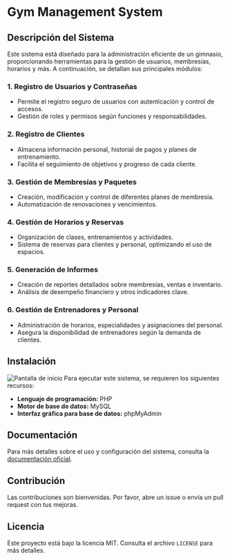 # Gym Management System

## Descripción del Sistema

Este sistema está diseñado para la administración eficiente de un gimnasio, proporcionando herramientas para la gestión de usuarios, membresías, horarios y más. A continuación, se detallan sus principales módulos:

### 1. Registro de Usuarios y Contraseñas
- Permite el registro seguro de usuarios con autenticación y control de accesos.
- Gestión de roles y permisos según funciones y responsabilidades.

### 2. Registro de Clientes
- Almacena información personal, historial de pagos y planes de entrenamiento.
- Facilita el seguimiento de objetivos y progreso de cada cliente.

### 3. Gestión de Membresías y Paquetes
- Creación, modificación y control de diferentes planes de membresía.
- Automatización de renovaciones y vencimientos.

### 4. Gestión de Horarios y Reservas
- Organización de clases, entrenamientos y actividades.
- Sistema de reservas para clientes y personal, optimizando el uso de espacios.

### 5. Generación de Informes
- Creación de reportes detallados sobre membresías, ventas e inventario.
- Análisis de desempeño financiero y otros indicadores clave.

### 6. Gestión de Entrenadores y Personal
- Administración de horarios, especialidades y asignaciones del personal.
- Asegura la disponibilidad de entrenadores según la demanda de clientes.

## Instalación

![Pantalla de inicio](screensh/imagen.png)
Para ejecutar este sistema, se requieren los siguientes recursos:
- **Lenguaje de programación:** PHP
- **Motor de base de datos:** MySQL
- **Interfaz gráfica para base de datos:** phpMyAdmin

## Documentación
Para más detalles sobre el uso y configuración del sistema, consulta la [documentación oficial](https://drive.google.com/file/d/1gT578fEFP0jgPVDgw6LXasehecdfXQ2-/view?usp=sharing).

## Contribución
Las contribuciones son bienvenidas. Por favor, abre un issue o envía un pull request con tus mejoras.

## Licencia
Este proyecto está bajo la licencia MIT. Consulta el archivo `LICENSE` para más detalles.

